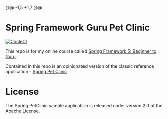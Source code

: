 @@ -1,5 +1,7 @@
# Spring Framework Guru Pet Clinic

[![CircleCI](https://dl.circleci.com/status-badge/img/gh/HilmiBaskoparan/sfg-pet-clinic/tree/master.svg?style=svg)](https://dl.circleci.com/status-badge/redirect/gh/HilmiBaskoparan/sfg-pet-clinic/tree/master)

This repo is for my online course called [Spring Framework 5: Beginner to Guru](https://www.udemy.com/spring-framework-5-beginner-to-guru/?couponCode=GITHUB_SFGPETCLINIC).

Contained in this repo is an opinionated version of the classic reference application - [Spring Pet Clinic](https://github.com/spring-projects/spring-petclinic)
# License
The Spring PetClinic sample application is released under version 2.0 of the [Apache License](http://www.apache.org/licenses/LICENSE-2.0).